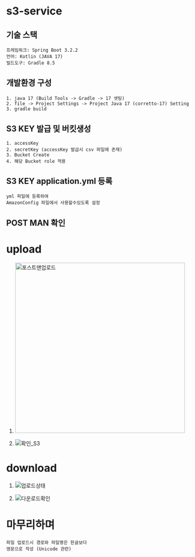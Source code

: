 ﻿# s3-service


## 기술 스택
```
프레임워크: Spring Boot 3.2.2
언어: Kotlin (JAVA 17)
빌드도구: Gradle 8.5
```

## 개발환경 구성

```
1. java 17 (Build Tools -> Gradle -> 17 셋팅)
2. file -> Project Settings -> Project Java 17 (corretto-17) Setting
3. gradle build
```

## S3 KEY 발급 및 버킷생성
```
1. accessKey
2. secretKey (accessKey 발급시 csv 파일에 존재)
3. Bucket Create
4. 해당 Bucket role 적용
```

## S3 KEY application.yml 등록
```
yml 파일에 등록하여 
AmazonConfig 파일에서 사용할수있도록 설정
```

## POST MAN  확인

# upload

1. <img width="452" alt="포스트맨업로드" src="https://github.com/gojunghyo/s3-service/assets/128199051/5237384d-5ecf-4f67-aaa3-e8be376f11fd">

2. ![확인_S3](https://github.com/gojunghyo/s3-service/assets/128199051/150c2467-7b33-43c4-95a0-8b86858c122c)


# download

1. ![업로드상태](https://github.com/gojunghyo/s3-service/assets/128199051/3a66a458-f83d-4f2c-84bd-74ea297f8921)

2. ![다운로드확인](https://github.com/gojunghyo/s3-service/assets/128199051/e13fcd6b-852e-4d92-bb81-c386afcc1e34)



# 마무리하며
```
파일 업로드시 경로와 파일명은 한글보다
영문으로 작성 (Unicode 관련)
```
